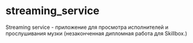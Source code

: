 # streaming_service
Streaming service - приложение для просмотра исполнителей и прослушивания музки (незаконченная дипломная работа для Skillbox.)
